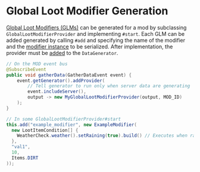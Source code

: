 Global Loot Modifier Generation
===============================

[Global Loot Modifiers (GLMs)][glm] can be generated for a mod by subclassing `GlobalLootModifierProvider` and implementing `#start`. Each GLM can be added generated by calling `#add` and specifying the name of the modifier and the [modifier instance][instance] to be serialized. After implementation, the provider must be [added][datagen] to the `DataGenerator`.

```java
// On the MOD event bus
@SubscribeEvent
public void gatherData(GatherDataEvent event) {
    event.getGenerator().addProvider(
        // Tell generator to run only when server data are generating
        event.includeServer(),
        output -> new MyGlobalLootModifierProvider(output, MOD_ID)
    );
}

// In some GlobalLootModifierProvider#start
this.add("example_modifier", new ExampleModifier(
  new LootItemCondition[] {
    WeatherCheck.weather().setRaining(true).build() // Executes when raining
  },
  "val1",
  10,
  Items.DIRT
));
```

[glm]: ../../resources/server/glm.md
[instance]: ../../resources/server/glm.md#igloballootmodifier
[datagen]: ../index.md#dataprovider
